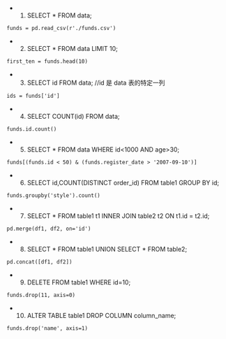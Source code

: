 
- 1. SELECT * FROM data;

```
funds = pd.read_csv(r'./funds.csv')
```

- 2. SELECT * FROM data LIMIT 10;

```
first_ten = funds.head(10)
```


- 3. SELECT id FROM data;  //id 是 data 表的特定一列

```
ids = funds['id']
```


- 4. SELECT COUNT(id) FROM data;

```
funds.id.count()
```

- 5. SELECT * FROM data WHERE id<1000 AND age>30;

```
funds[(funds.id < 50) & (funds.register_date > '2007-09-10')]
```

- 6. SELECT id,COUNT(DISTINCT order_id) FROM table1 GROUP BY id;

```
funds.groupby('style').count()
```

- 7. SELECT * FROM table1 t1 INNER JOIN table2 t2 ON t1.id = t2.id;

```
pd.merge(df1, df2, on='id')
```

- 8. SELECT * FROM table1 UNION SELECT * FROM table2;

```
pd.concat([df1, df2])
```

- 9. DELETE FROM table1 WHERE id=10;

```
funds.drop(11, axis=0)
```

- 10. ALTER TABLE table1 DROP COLUMN column_name;

```
funds.drop('name', axis=1)
```
